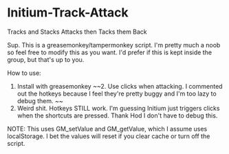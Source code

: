 # Initium-Track-Attack
Tracks and Stacks Attacks then Tacks them Back


Sup. This is a greasemonkey/tampermonkey script. 
I'm pretty much a noob so feel free to modify this as you want. 
I'd prefer if this is kept inside the group, but that's up to you.

How to use:

1. Install with greasemonkey
~~2. Use clicks when attacking. I commented out the hotkeys because I feel they're pretty buggy and I'm too lazy to debug them. ~~
2. Weird shit. Hotkeys STILL work. I'm guessing Initium just triggers clicks when the shortcuts are pressed. Thank Hod I don't have to debug this.

NOTE: This uses GM_setValue and GM_getValue, which I assume uses localStorage. I bet the values will reset if you clear cache or turn off the script.